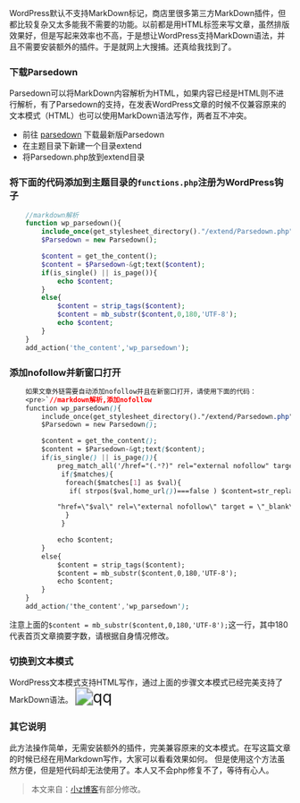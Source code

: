 WordPress默认不支持MarkDown标记，商店里很多第三方MarkDown插件，但都比较复杂又太多能我不需要的功能。以前都是用HTML标签来写文章，虽然排版效果好，但是写起来效率也不高，于是想让WordPress支持MarkDown语法，并且不需要安装额外的插件。于是就网上大搜捕。还真给我找到了。

### 下载Parsedown

Parsedown可以将MarkDown内容解析为HTML，如果内容已经是HTML则不进行解析，有了Parsedown的支持，在发表WordPress文章的时候不仅兼容原来的文本模式（HTML）也可以使用MarkDown语法写作，两者互不冲突。

*   前往 [parsedown](https://github.com/erusev/parsedown/releases/) 下载最新版Parsedown
*   在主题目录下新建一个目录extend
*   将Parsedown.php放到extend目录

### 将下面的代码添加到主题目录的`functions.php`注册为WordPress钩子
```php
    //markdown解析
    function wp_parsedown(){
        include_once(get_stylesheet_directory()."/extend/Parsedown.php");
        $Parsedown = new Parsedown();

        $content = get_the_content();
        $content = $Parsedown-&gt;text($content);
        if(is_single() || is_page()){
            echo $content;
        }
        else{
            $content = strip_tags($content);
            $content = mb_substr($content,0,180,'UTF-8');
            echo $content;
        }
    }
    add_action('the_content','wp_parsedown');
```
### 添加nofollow并新窗口打开
```css
    如果文章外链需要自动添加nofollow并且在新窗口打开，请使用下面的代码：
    <pre>`//markdown解析,添加nofollow
    function wp_parsedown(){
        include_once(get_stylesheet_directory()."/extend/Parsedown.php");
        $Parsedown = new Parsedown();

        $content = get_the_content();
        $content = $Parsedown-&gt;text($content);
        if(is_single() || is_page()){
            preg_match_all('/href="(.*?)" rel="external nofollow" target = "_blank" /',$content,$matches);
             if($matches){
              foreach($matches[1] as $val){
               if( strpos($val,home_url())===false ) $content=str_replace("href=\"$val\"", 

            "href=\"$val\" rel=\"external nofollow\" target = \"_blank\" ",$content);
              }
             }

            echo $content;
        }
        else{
            $content = strip_tags($content);
            $content = mb_substr($content,0,180,'UTF-8');
            echo $content;
        }
    }
    add_action('the_content','wp_parsedown');
```
注意上面的`$content = mb_substr($content,0,180,'UTF-8');`这一行，其中180代表首页文章摘要字数，请根据自身情况修改。

### 切换到文本模式

WordPress文本模式支持HTML写作，通过上面的步骤文本模式已经完美支持了MarkDown语法。
<img src="https://qn.ymfgm.com/2021/01/snipaste_20180728_111406.png" alt="qq" title="yanshi" style="zoom:200%;" />

### 其它说明

此方法操作简单，无需安装额外的插件，完美兼容原来的文本模式。在写这篇文章的时候已经在用Markdown写作，大家可以看看效果如何。
但是使用这个方法虽然方便，但是短代码却无法使用了。本人又不会php修复不了，等待有心人。

> 本文来自：[小z博客](https://www.xiaoz.me/)有部分修改。